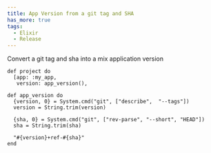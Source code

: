 ```yaml
---
title: App Version from a git tag and SHA
has_more: true
tags:
  - Elixir
  - Release
---
```



Convert a git tag and sha into a mix application version

<!--more-->

```
def project do
  [app: :my_app,
   version: app_version(),

def app_version do
  {version, 0} = System.cmd("git", ["describe",  "--tags"])
  version = String.trim(version)

  {sha, 0} = System.cmd("git", ["rev-parse", "--short", "HEAD"])
  sha = String.trim(sha)

  "#{version}+ref-#{sha}"
end
```